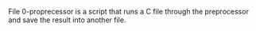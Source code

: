 File 0-proprecessor is a script that runs a C file through the preprocessor and save the result into another file.
